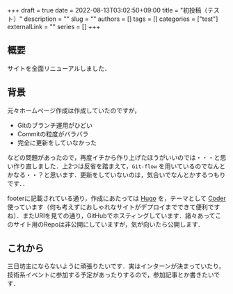 +++ 
draft = true
date = 2022-08-13T03:02:50+09:00
title = "初投稿（テスト）"
description = ""
slug = ""
authors = []
tags = []
categories = ["test"]
externalLink = ""
series = []
+++

## 概要

サイトを全面リニューアルしました．

## 背景

元々ホームページ作成は作成していたのですが，

- Gitのブランチ運用がひどい
- Commitの粒度がバラバラ
- 完全に更新をしていなかった

などの問題があったので，再度イチから作り上げたほうがいいのでは・・・と思い作り直しました．上2つは反省を踏まえて，`Git-flow` を用いているのでなんとかなる・・？と思います．更新をしていないのは，気合いでなんとかするつもりです．．

footerに記載されている通り，作成にあたっては [Hugo](https://gohugo.io) を，テーマとして [Coder](https://github.com/luizdepra/hugo-coder) 使っています（何も考えずにおしゃれなサイトがデプロイまでできて便利ですね）．またURIを見ての通り，GitHubでホスティングしています．諸々あってこのサイト用のRepoは非公開にしていますが，気が向いたら公開します．

## これから

三日坊主にならないように頑張りたいです．実はインターンが決まっていたり，技術系イベントに参加する予定があったりするので，参加記事とか書きたいです．
